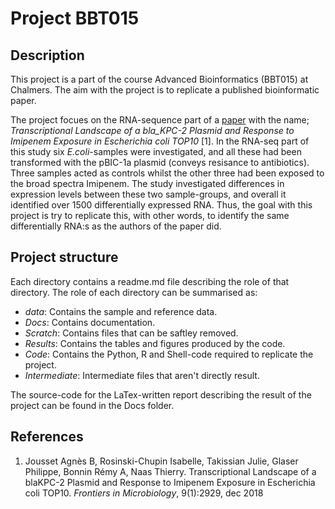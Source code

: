 # Project BBT015
## Description

This project is a part of the course Advanced Bioinformatics (BBT015) at Chalmers. The aim with the project is to 
replicate a published bioinformatic paper. 

The project focues on the RNA-sequence part of a [paper](https://www.frontiersin.org/articles/10.3389/fmicb.2018.02929/)  with the name; *Transcriptional Landscape of a bla_KPC-2 Plasmid and Response 
to Imipenem Exposure in Escherichia coli TOP10* [1]. In the RNA-seq part of this study six *E.coli*-samples were investigated, 
and all these had been transformed with the pBIC-1a plasmid (conveys resisance to antibiotics). Three samples acted as controls 
whilst the other three had been exposed to the broad spectra Imipenem. The study investigated differences in expression levels 
between these two sample-groups, and overall it identified over 1500 differentially expressed RNA. Thus, the goal with this 
project is try to replicate this, with other words, to identify the same differentially RNA:s as the authors of the
paper did. 

## Project structure 

Each directory contains a readme.md file describing the role of that directory. The role of each directory
can be summarised as:

* *data*: Contains the sample and reference data. 
* *Docs*: Contains documentation. 
* *Scratch*: Contains files that can be saftley removed.
* *Results*: Contains the tables and figures produced by the code. 
* *Code*: Contains the Python, R and Shell-code required to replicate the project. 
* *Intermediate*: Intermediate files that aren't directly result. 

The source-code for the LaTex-written report describing the result of the project can be found 
in the Docs folder. 


## References 

1. Jousset Agnès B, Rosinski-Chupin Isabelle, Takissian Julie, Glaser Philippe, Bonnin Rémy A, 
Naas Thierry. Transcriptional Landscape of a blaKPC-2 Plasmid and Response to Imipenem Exposure 
in Escherichia coli TOP10. *Frontiers in Microbiology*, 9(1):2929, dec 2018 
